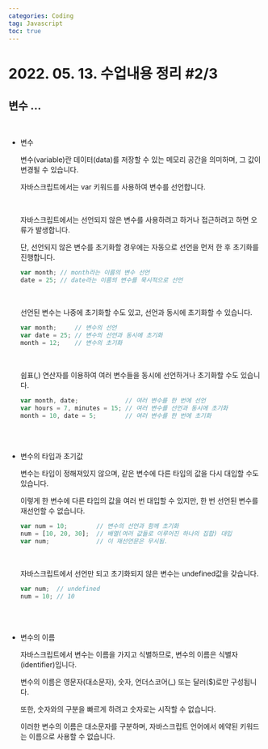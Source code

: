 ```yaml
---
categories: Coding	
tag: Javascript
toc: true
---
```




# 2022. 05. 13. 수업내용 정리 #2/3

## 변수 ... 

<br>

+ 변수

  변수(variable)란 데이터(data)를 저장할 수 있는 메모리 공간을 의미하며, 그 값이 변경될 수 있습니다.<br>

  자바스크립트에서는 var 키워드를 사용하여 변수를 선언합니다.<br>

  <br>

  자바스크립트에서는 선언되지 않은 변수를 사용하려고 하거나 접근하려고 하면 오류가 발생합니다.<br>

  단, 선언되지 않은 변수를 초기화할 경우에는 자동으로 선언을 먼저 한 후 초기화를 진행합니다.

  ```javascript
  var month; // month라는 이름의 변수 선언
  date = 25; // date라는 이름의 변수를 묵시적으로 선언
  ```

  <br>

  선언된 변수는 나중에 초기화할 수도 있고, 선언과 동시에 초기화할 수 있습니다.

  ```javascript
  var month;     // 변수의 선언
  var date = 25; // 변수의 선언과 동시에 초기화
  month = 12;    // 변수의 초기화
  ```

  <br>

  쉽표(,) 연산자를 이용하여 여러 변수들을 동시에 선언하거나 초기화할 수도 있습니다.

  ```javascript
  var month, date;             // 여러 변수를 한 번에 선언
  var hours = 7, minutes = 15; // 여러 변수를 선언과 동시에 초기화
  month = 10, date = 5;        // 여러 변수를 한 번에 초기화
  ```

  <br><br>

+ 변수의 타입과 초기값

  변수는 타입이 정해져있지 않으며, 같은 변수에 다른 타입의 값을 다시 대입할 수도 있습니다.<br>

  이렇게 한 변수에 다른 타입의 값을 여러 번 대입할 수 있지만, 한 번 선언된 변수를 재선언할 수 없습니다.

  ```javascript
  var num = 10;        // 변수의 선언과 함께 초기화
  num = [10, 20, 30];  // 배열(여러 값들로 이루어진 하나의 집합) 대입
  var num;             // 이 재선언문은 무시됨.
  ```

  <br>

  자바스크립트에서 선언만 되고 초기화되지 않은 변수는 undefined값을 갖습니다.

  ```javascript
  var num;  // undefined
  num = 10; // 10
  ```

  <br>

  <br>

+ 변수의 이름

  자바스크립트에서 변수는 이름을 가지고 식별하므로, 변수의 이름은 식별자(identifier)입니다.<br>

  변수의 이름은 영문자(대소문자), 숫자, 언더스코어(_) 또는 달러($)로만 구성됩니다.<br>

  또한, 숫자와의 구분을 빠르게 하려고 숫자로는 시작할 수 없습니다.<br>

  이러한 변수의 이름은 대소문자를 구분하며, 자바스크립트 언어에서 에약된 키워드는 이름으로 사용할 수 없습니다.<br>

  <br>